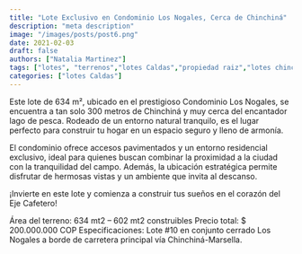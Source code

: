 ```yaml
---
title: "Lote Exclusivo en Condominio Los Nogales, Cerca de Chinchiná"
description: "meta description"
image: "/images/posts/post6.png"
date: 2021-02-03
draft: false
authors: ["Natalia Martinez"]
tags: ["lotes", "terrenos","lotes Caldas","propiedad raiz","lotes chinchiná"]
categories: ["lotes Caldas"]
---
```


Este lote de 634 m², ubicado en el prestigioso Condominio Los Nogales, se encuentra a tan solo 300 metros de Chinchiná y muy cerca del encantador lago de pesca. Rodeado de un entorno natural tranquilo, es el lugar perfecto para construir tu hogar en un espacio seguro y lleno de armonía.

El condominio ofrece accesos pavimentados y un entorno residencial exclusivo, ideal para quienes buscan combinar la proximidad a la ciudad con la tranquilidad del campo. Además, la ubicación estratégica permite disfrutar de hermosas vistas y un ambiente que invita al descanso.

¡Invierte en este lote y comienza a construir tus sueños en el corazón del Eje Cafetero!

Área del terreno: 634 mt2 – 602 mt2 construibles
Precio total: $ 200.000.000 COP
Especificaciones: Lote #10 en conjunto cerrado Los Nogales a borde de carretera principal vía Chinchiná-Marsella.